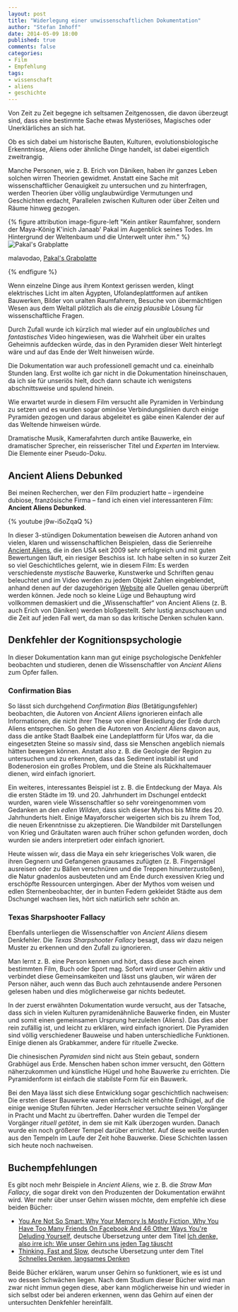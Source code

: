```yaml
---
layout: post
title: "Widerlegung einer unwissenschaftlichen Dokumentation"
author: "Stefan Imhoff"
date: 2014-05-09 18:00
published: true
comments: false
categories:
- Film
- Empfehlung
tags:
- wissenschaft
- aliens
- geschichte
---
```


Von Zeit zu Zeit begegne ich seltsamen Zeitgenossen, die davon überzeugt sind, dass eine bestimmte Sache etwas Mysteriöses, Magisches oder Unerklärliches an sich hat.

Ob es sich dabei um historische Bauten, Kulturen, evolutionsbiologische Erkenntnisse, Aliens oder ähnliche Dinge handelt, ist dabei eigentlich zweitrangig.

Manche Personen, wie z. B. Erich von Däniken, haben ihr ganzes Leben solchen wirren Theorien gewidmet. Anstatt eine Sache mit wissenschaftlicher Genauigkeit zu untersuchen und zu hinterfragen, werden Theorien über völlig unglaubwürdige Vermutungen und Geschichten erdacht, Parallelen zwischen Kulturen  oder über Zeiten und Räume hinweg gezogen.

{% figure attribution image-figure-left "Kein antiker Raumfahrer, sondern der Maya-König K'inich Janaab' Pakal im Augenblick seines Todes. Im Hintergrund der Weltenbaum und die Unterwelt unter ihm." %}
<img src="{{ 'artikel/pakals-grabplatte.jpg' | asset_path }}" alt="Pakal's Grabplatte">
<p class="attribution-text"><i class="icon-cc"></i> malavodao, <a href="https://www.flickr.com/photos/malavoda/518538543">Pakal's Grabplatte</a></p>
{% endfigure %}

Wenn einzelne Dinge aus ihrem Kontext gerissen werden, klingt elektrisches Licht im alten Ägypten, Ufolandeplattformen auf antiken Bauwerken, Bilder von uralten Raumfahrern, Besuche von übermächtigen Wesen aus dem Weltall plötzlich als die *einzig plausible* Lösung für wissenschaftliche Fragen.

Durch Zufall wurde ich kürzlich mal wieder auf ein *unglaubliches* und *fantastisches* Video hingewiesen, was die Wahrheit über ein uraltes Geheimnis aufdecken würde, das in den Pyramiden dieser Welt hinterlegt wäre und auf das Ende der Welt hinweisen würde.

Die Dokumentation war auch professionell gemacht und ca. eineinhalb Stunden lang. Erst wollte ich gar nicht in die Dokumentation hineinschauen, da ich sie für unseriös hielt, doch dann schaute ich wenigstens abschnittsweise und spulend hinein.

Wie erwartet wurde in diesem Film versucht alle Pyramiden in Verbindung zu setzen und es wurden sogar ominöse Verbindungslinien durch einige Pyramiden gezogen und daraus abgeleitet es gäbe einen Kalender der auf das Weltende hinweisen würde.

Dramatische Musik, Kamerafahrten durch antike Bauwerke, ein dramatischer Sprecher, ein reisserischer Titel und *Experten* im Interview. Die Elemente einer Pseudo-Doku.

## Ancient Aliens Debunked
Bei meinen Recherchen, wer den Film produziert hatte – irgendeine dubiose, französische Firma – fand ich einen viel interessanteren Film: **Ancient Aliens Debunked**.

{% youtube j9w-i5oZqaQ %}

In dieser 3-stündigen Dokumentation beweisen die Autoren anhand von vielen, klaren und wissenschaftlichen Beispielen, dass die Serienreihe [Ancient Aliens](http://www.imdb.com/title/tt1643266/), die in den USA seit 2009 sehr erfolgreich und mit guten Bewertungen läuft, ein riesiger Beschiss ist. Ich habe selten in so kurzer Zeit so viel Geschichtliches gelernt, wie in diesem Film: Es werden verschiedenste *mystische* Bauwerke, Kunstwerke und Schriften genau beleuchtet und im Video werden zu jedem Objekt Zahlen eingeblendet, anhand denen auf der dazugehörigen [Website](http://ancientaliensdebunked.com/) alle Quellen genau überprüft werden können. Jede noch so kleine Lüge und Behauptung wird vollkommen demaskiert und die „Wissenschaftler“ von Ancient Aliens (z. B. auch Erich von Däniken) werden bloßgestellt. Sehr lustig anzuschauen und die Zeit auf jeden Fall wert, da man so das kritische Denken schulen kann.

## Denkfehler der Kognitionspsychologie
In dieser Dokumentation kann man gut einige psychologische Denkfehler beobachten und studieren, denen die Wissenschaftler von *Ancient Aliens* zum Opfer fallen.

### Confirmation Bias
So lässt sich durchgehend *Confirmation Bias* (Betätigungsfehler) beobachten, die Autoren von *Ancient Aliens* ignorieren einfach alle Informationen, die nicht ihrer These von einer Besiedlung der Erde durch Aliens entsprechen. So gehen die Autoren von *Ancient Aliens* davon aus, dass die antike Stadt Baalbek eine Landeplattform für Ufos war, da die eingesetzten Steine so massiv sind, dass sie Menschen angeblich niemals hätten bewegen können. Anstatt also z. B. die Geologie der Region zu untersuchen und zu erkennen, dass das Sediment instabil ist und Bodenerosion ein großes Problem, und die Steine als Rückhaltemauer dienen, wird einfach ignoriert.

Ein weiteres, interessantes Beispiel ist z. B. die Entdeckung der Maya. Als die ersten Städte im 19. und 20. Jahrhundert im Dschungel entdeckt wurden, waren viele Wissenschaftler so sehr voreingenommen vom Gedanken an den *edlen Wilden*, dass sich dieser Mythos bis Mitte des 20. Jahrhunderts hielt. Einige Mayaforscher weigerten sich bis zu ihrem Tod, die neuen Erkenntnisse zu akzeptieren. Die Wandbilder mit Darstellungen von Krieg und Gräultaten waren auch früher schon gefunden worden, doch wurden sie anders interpretiert oder einfach ignoriert.

Heute wissen wir, dass die Maya ein sehr kriegerisches Volk waren, die ihren Gegnern und Gefangenen grausames zufügten (z. B. Fingernägel ausreisen oder zu Bällen verschnüren und die Treppen hinunterzustoßen), die Natur gnadenlos ausbeuteten und am Ende durch exessiven Krieg und erschöpfte Ressourcen untergingen. Aber der Mythos vom weisen und edlen Sternenbeobachter, der in bunten Federn gekleidet Städte aus dem Dschungel wachsen lies, hört sich natürlich sehr schön an.

### Texas Sharpshooter Fallacy
Ebenfalls unterliegen die Wissenschaftler von *Ancient Aliens* diesem Denkfehler. Die *Texas Sharpshooter Fallacy* besagt, dass wir dazu neigen Muster zu erkennen und den Zufall zu ignorieren.

Man lernt z. B. eine Person kennen und hört, dass diese auch einen bestimmten Film, Buch oder Sport mag. Sofort wird unser Gehirn aktiv und verbindet diese Gemeinsamkeiten und lässt uns glauben, wir wären der Person näher, auch wenn das Buch auch zehntausende andere Personen gelesen haben und dies möglicherweise gar nichts bedeutet.

In der zuerst erwähnten Dokumentation wurde versucht, aus der Tatsache, dass sich in vielen Kulturen pyramidenähnliche Bauwerke finden, ein Muster und somit einen gemeinsamen Ursprung herzuleiten (Aliens). Das dies aber rein zufällig ist, und leicht zu erklären, wird einfach ignoriert. Die Pyramiden sind völlig verschiedener Bauweise und haben unterschiedliche Funktionen. Einige dienen als Grabkammer, andere für rituelle Zwecke.

Die chinesischen *Pyramiden* sind nicht aus Stein gebaut, sondern Grabhügel aus Erde. Menschen haben schon immer versucht, den Göttern näherzukommen und künstliche Hügel und hohe Bauwerke zu errichten. Die Pyramidenform ist einfach die stabilste Form für ein Bauwerk.

Bei den Maya lässt sich diese Entwicklung sogar geschichtlich nachweisen: Die ersten dieser Bauwerke waren einfach leicht erhöhte Erdhügel, auf die einige wenige Stufen führten. Jeder Herrscher versuchte seinen Vorgänger in Pracht und Macht zu übertreffen. Daher wurden die Tempel der Vorgänger *rituell getötet*, in dem sie mit Kalk überzogen wurden. Danach wurde ein noch größerer Tempel darüber errichtet. Auf diese weiße wurden aus den Tempeln im Laufe der Zeit hohe Bauwerke. Diese Schichten lassen sich heute noch nachweisen.

## Buchempfehlungen
Es gibt noch mehr Beispiele in *Ancient Aliens*, wie z. B. die *Straw Man Fallacy*, die sogar direkt von den Produzenten der Dokumentation erwähnt wird. Wer mehr über unser Gehirn wissen möchte, dem empfehle ich diese beiden Bücher:

<ul>
<li><a href="{% amazon 1851689397 %}">You Are Not So Smart: Why Your Memory Is Mostly Fiction, Why You Have Too Many Friends On Facebook And 46 Other Ways You're Deluding Yourself</a>, deutsche Übersetzung unter dem Titel <a href="{% amazon 3868822739 %}">Ich denke, also irre ich: Wie unser Gehirn uns jeden Tag täuscht</a></li>
<li><a href="{% amazon 0141033576 %}">Thinking, Fast and Slow</a>, deutsche Übersetzung unter dem Titel <a href="{% amazon 3886808866 %}">Schnelles Denken, langsames Denken</a></li>
</ul>

Beide Bücher erklären, warum unser Gehirn so funktionert, wie es ist und wo dessen Schwächen liegen. Nach dem Studium dieser Bücher wird man zwar nicht immun gegen diese, aber kann möglicherweise hin und wieder in sich selbst oder bei anderen erkennen, wenn das Gehirn auf einen der untersuchten Denkfehler hereinfällt.
